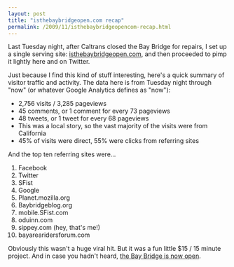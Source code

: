 ```yaml
---
layout: post
title: "isthebaybridgeopen.com recap"
permalink: /2009/11/isthebaybridgeopencom-recap.html
---
```


Last Tuesday night, after Caltrans closed the Bay Bridge for repairs, I set up a single serving site: [isthebaybridgeopen.com](http://isthebaybridgeopen.com/), and then proceeded to pimp it lightly here and on Twitter.

Just because I find this kind of stuff interesting, here's a quick summary of visitor traffic and activity. The data here is from Tuesday night through "now" (or whatever Google Analytics defines as "now"):

*   2,756 visits / 3,285 pageviews
*   45 comments, or 1 comment for every 73 pageviews
*   48 tweets, or 1 tweet for every 68 pageviews
*   This was a local story, so the vast majority of the visits were from California
*   45% of visits were direct, 55% were clicks from referring sites

And the top ten referring sites were...

1.  Facebook
2.  Twitter
3.  SFist
4.  Google
5.  Planet.mozilla.org
6.  Baybridgeblog.org
7.  mobile.SFist.com
8.  oduinn.com
9.  sippey.com (hey, that's me!)
10.  bayarearidersforum.com

Obviously this wasn't a huge viral hit. But it was a fun little $15 / 15 minute project. And in case you hadn't heard, [the Bay Bridge is now open](http://isthebaybridgeopen.com/).